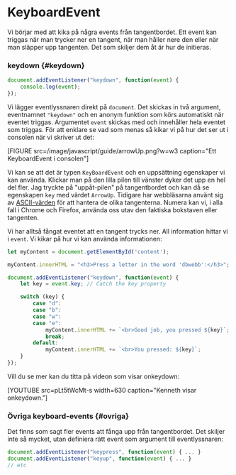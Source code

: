 ---
...
KeyboardEvent
==================================

Vi börjar med att kika på några events från tangentbordet. Ett event kan triggas när man trycker ner en tangent, när man håller nere den eller när man släpper upp tangenten. Det som skiljer dem åt är hur de initieras.



### keydown {#keydown}

```javascript
document.addEventListener("keydown", function(event) {
    console.log(event);
});
```

Vi lägger eventlyssnaren direkt på `document`. Det skickas in två argument, eventnamnet `"keydown"` och en anonym funktion som körs automatiskt när eventet triggas. Argumentet `event` skickas med och innehåller hela eventet som triggas. För att enklare se vad som menas så kikar vi på hur det ser ut i consolen när vi skriver ut det:

[FIGURE src=/image/javascript/guide/arrowUp.png?w=w3 caption="Ett KeyboardEvent i consolen"]

Vi kan se att det är typen `KeyBoardEvent` och en uppsättning egenskaper vi kan använda. Klickar man på den lilla pilen till vänster dyker det upp en hel del fler. Jag tryckte på "uppåt-pilen" på tangentbordet och kan då se egenskapen `key` med värdet `ArrowUp`. Tidigare har webbläsarna använt sig av [ASCII-värden](http://www.asciitable.com/) för att hantera de olika tangenterna. Numera kan vi, i alla fall i Chrome och Firefox, använda oss utav den faktiska bokstaven eller tangenten.

Vi har alltså fångat eventet att en tangent trycks ner. All information hittar vi i `event`. Vi kikar på hur vi kan använda informationen:

```javascript
let myContent = document.getElementById('content');

myContent.innerHTML = "<h3>Press a letter in the word 'dbwebb':</h3>";

document.addEventListener("keydown", function(event) {
    let key = event.key; // Catch the key property

    switch (key) {
        case "d":
        case "b":
        case "w":
        case "e":
            myContent.innerHTML += `<br>Good job, you pressed ${key}`;
            break;
        default:
            myContent.innerHTML += `<br>You pressed: ${key}`;
    }
});
```

Vill du se mer kan du titta på videon som visar onkeydown:

[YOUTUBE src=pLt5tWcMt-s width=630 caption="Kenneth visar onkeydown."]



### Övriga keyboard-events {#ovriga}

Det finns som sagt fler events att fånga upp från tangentbordet. Det skiljer inte så mycket, utan definiera rätt event som argument till eventlyssnaren:

```javascript
document.addEventListener("keypress", function(event) { ... }
document.addEventListener("keyup", function(event) { ... }
// etc
```
